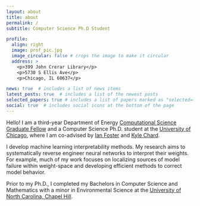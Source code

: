 ```yaml
---
layout: about
title: about
permalink: /
subtitle: Computer Science Ph.D Student

profile:
  align: right
  image: prof_pic.jpg
  image_circular: false # crops the image to make it circular
  address: >
    <p>399 John Crerar Library</p>
    <p>5730 S Ellis Ave</p>
    <p>Chicago, IL 60637</p>

news: true  # includes a list of news items
latest_posts: true  # includes a list of the newest posts
selected_papers: true # includes a list of papers marked as "selected={true}"
social: true  # includes social icons at the bottom of the page
---
```


Hello! I am a third-year Department of Energy [Computational Science Graduate Fellow](https://www.krellinst.org/csgf/) and a Computer Science Ph.D. student at the [University of Chicago](https://cs.uchicago.edu/), where I am co-advised by [Ian Foster](https://cs.uchicago.edu/people/ian-foster/) and [Kyle Chard](https://kylechard.com/). 

I develop machine learning interpretability methods. My research aims to systematically reverse engineer neural networks to interpret their weights. For example, much of my work focuses on localizing sources of model failure within weight-space and developing efficient methods to correct model behavior.

Prior to my Ph.D., I completed my Bachelors in Computer Science and Mathematics with a minor in Environmental Science at the [University of North Carolina, Chapel Hill](https://cs.unc.edu/).

<!--
Hello! I am a third-year Department of Energy [Computational Science Graduate Fellow](https://www.krellinst.org/csgf/) and a Computer Science Ph.D. student at the [University of Chicago](https://cs.uchicago.edu/). I am a member of [Globus Labs](https://labs.globus.org/) where I am co-advised by [Ian Foster](https://cs.uchicago.edu/people/ian-foster/) and [Kyle Chard](https://kylechard.com/). I completed my Bachelors in Computer Science and Mathematics with a minor in Environmental Science at the [University of North Carolina, Chapel Hill](https://cs.unc.edu/) and previously interned at [Argonne National Laboratory](https://www.anl.gov/).

Currently, I am very interested in Machine Learning Interpretability. My research aims to systematically reverse engineer neural networks to interpret their weights. Specifically, I love to investigate how neural networks are able to do things like:
* Factual recall
* Multi-hop and common sense reasoning
* Question answering
* Knowledge retrieval
* Catastrophic forgetting
* In-context learning
* Anomalous behavior
* (and much more!)

By understanding how neural networks implement these algorithms (above) in their weights, I hope to develop interventions to better align AI systems with human goals. Some examples of this are:
* Editing/correcting learned concepts/associations
* Localizing/mitigating bias
* Obscuring/unlearning sensitive information
* De-parameterizing over-parameterized models
* Patching ML vulnerabilities (e.g. backdoors)
* Developing more efficient/targeted learning strategies
* (and the list goes on!)
-->

<!--Hello! I am a first-year Department of Energy [Computational Science Graduate Fellow](https://www.krellinst.org/csgf/) and a Computer Science Ph.D. student at the [University of Chicago](https://cs.uchicago.edu/) interested in interpretable machine learning and high-performance computing. I am a member of [Globus Labs](https://labs.globus.org/) where I am co-advised by [Ian Foster](https://cs.uchicago.edu/people/ian-foster/) and [Kyle Chard](https://kylechard.com/). I completed my Bachelors in Computer Science and Mathematics with a minor in Environmental Science at the [University of North Carolina, Chapel Hill](https://cs.unc.edu/) and previously interned at [Argonne National Laboratory](https://www.anl.gov/).

Put your address / P.O. box / other info right below your picture. You can also disable any of these elements by editing `profile` property of the YAML header of your `_pages/about.md`. Edit `_bibliography/papers.bib` and Jekyll will render your [publications page](/al-folio/publications/) automatically.

#Link to your social media connections, too. This theme is set up to use [Font Awesome icons](http://fortawesome.github.io/Font-Awesome/) and [Academicons](https://jpswalsh.github.io/academicons/), like the ones below. Add your Facebook, Twitter, LinkedIn, Google Scholar, or just disable all of them.
-->
